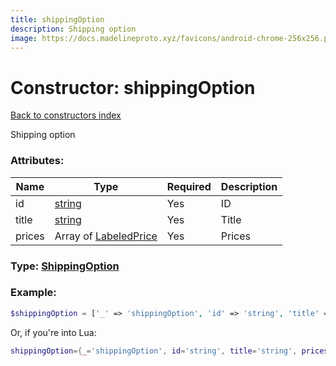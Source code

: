 ```yaml
---
title: shippingOption
description: Shipping option
image: https://docs.madelineproto.xyz/favicons/android-chrome-256x256.png
---
```

# Constructor: shippingOption  
[Back to constructors index](index.md)



Shipping option

### Attributes:

| Name     |    Type       | Required | Description |
|----------|---------------|----------|-------------|
|id|[string](../types/string.md) | Yes|ID|
|title|[string](../types/string.md) | Yes|Title|
|prices|Array of [LabeledPrice](../types/LabeledPrice.md) | Yes|Prices|



### Type: [ShippingOption](../types/ShippingOption.md)


### Example:

```php
$shippingOption = ['_' => 'shippingOption', 'id' => 'string', 'title' => 'string', 'prices' => [LabeledPrice, LabeledPrice]];
```  


Or, if you're into Lua:

```lua
shippingOption={_='shippingOption', id='string', title='string', prices={LabeledPrice}}

```


